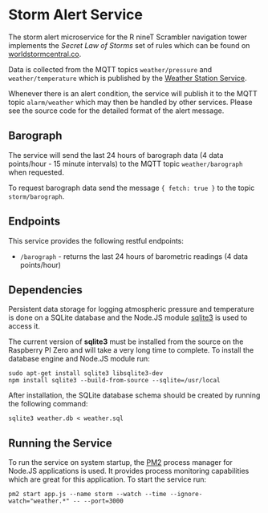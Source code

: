 # Storm Alert Service

The storm alert microservice for the R nineT Scrambler navigation tower implements the *Secret Law of Storms*
set of rules which can be found on [worldstormcentral.co](https://tinyurl.com/48cevfx6).

Data is collected from the MQTT topics `weather/pressure` and `weather/temperature` which is published by the
[Weather Station Service](https://github.com/sailingscally/r9t-weather).

Whenever there is an alert condition, the service will publish it to the MQTT topic `alarm/weather` which may
then be handled by other services. Please see the source code for the detailed format of the alert message.

## Barograph

The service will send the last 24 hours of barograph data (4 data points/hour - 15 minute intervals) to the
MQTT topic `weather/barograph` when requested.

To request barograph data send the message `{ fetch: true }` to the topic `storm/barograph`.

## Endpoints

This service provides the following restful endpoints:

- `/barograph` - returns the last 24 hours of barometric readings (4 data points/hour)

## Dependencies

Persistent data storage for logging atmospheric pressure and temperature is done on a SQLite database and the
Node.JS module [sqlite3](https://www.npmjs.com/package/sqlite3) is used to access it.

The current version of **sqlite3** must be installed from the source on the Raspberry PI Zero and will take a
very long time to complete. To install the database engine and Node.JS module run:

```
sudo apt-get install sqlite3 libsqlite3-dev
npm install sqlite3 --build-from-source --sqlite=/usr/local
```

After installation, the SQLite database schema should be created by running the following command:

```
sqlite3 weather.db < weather.sql
```

## Running the Service

To run the service on system startup, the [PM2](https://pm2.keymetrics.io/) process manager for Node.JS
applications is used. It provides process monitoring capabilities which are great for this application.
To start the service run:

```
pm2 start app.js --name storm --watch --time --ignore-watch="weather.*" -- --port=3000
```
